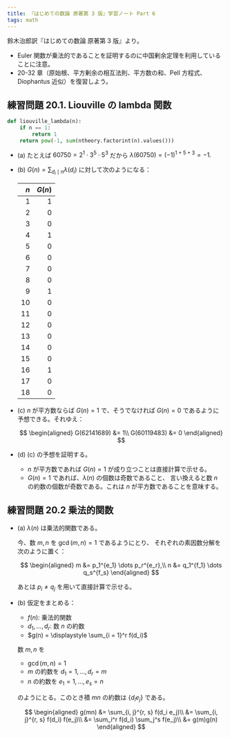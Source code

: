 ```yaml
---
title: 『はじめての数論 原著第 3 版』学習ノート Part 6
tags: math
---
```


鈴木治郎訳『はじめての数論 原著第 3 版』より。

* Euler 関数が乗法的であることを証明するのに中国剰余定理を利用していることに注意。
* 20-32 章（原始根、平方剰余の相互法則、平方数の和、Pell 方程式、Diophantus 近似）を復習しよう。

## 練習問題 20.1. Liouville の lambda 関数

```python
def liouville_lambda(n):
    if n == 1:
        return 1
    return pow(-1, sum(ntheory.factorint(n).values()))
```

* (a) たとえば $60750 = 2^1 \cdot 3^5 \cdot 5^3$ だから $\lambda(60750) = (-1)^{1 + 5 + 3} = -1.$
* (b) $G(n) = \displaystyle \sum_{d_i \mid n}\lambda(d_i)$ に対して次のようになる：

  | $n$  | $G(n)$ |
  |-----:|-------:|
  |  1   |      1 |
  |  2   |      0 |
  |  3   |      0 |
  |  4   |      1 |
  |  5   |      0 |
  |  6   |      0 |
  |  7   |      0 |
  |  8   |      0 |
  |  9   |      1 |
  | 10   |      0 |
  | 11   |      0 |
  | 12   |      0 |
  | 13   |      0 |
  | 14   |      0 |
  | 15   |      0 |
  | 16   |      1 |
  | 17   |      0 |
  | 18   |      0 |

* (c) $n$ が平方数ならば $G(n) = 1$ で、そうでなければ $G(n) = 0$ であるように予想できる。それゆえ：

  $$
  \begin{aligned}
  G(62141689) &= 1\\
  G(60119483) &= 0
  \end{aligned}
  $$

* (d) (c) の予想を証明する。
  * $n$ が平方数であれば $G(n) = 1$ が成り立つことは直接計算で示せる。
  * $G(n) = 1$ であれば、$\lambda(n)$ の個数は奇数であること、
    言い換えると数 $n$ の約数の個数が奇数である。これは $n$ が平方数であることを意味する。

## 練習問題 20.2 乗法的関数

* (a) $\lambda(n)$ は乗法的関数である。

  今、数 $m, n$ を $\gcd(m, n) = 1$ であるようにとり、
  それぞれの素因数分解を次のように置く：

  $$
  \begin{aligned}
  m &= p_1^{e_1} \dots p_r^{e_r},\\
  n &= q_1^{f_1} \dots q_s^{f_s}
  \end{aligned}
  $$

  あとは $p_i \neq q_j$ を用いて直接計算で示せる。

* (b) 仮定をまとめる：

  * $f(n)$: 乗法的関数
  * $d_1, \dotsc, d_r$: 数 $n$ の約数
  * $g(n) = \displaystyle \sum_{i = 1}^r f(d_i)$

  数 $m, n$ を
  * $\gcd(m, n) = 1$
  * $m$ の約数を $d_1 = 1, \dotsc, d_r = m$
  * $n$ の約数を $e_1 = 1, \dotsc, e_s = n$

  のようにとる。このとき積 $mn$ の約数は $\lbrace d_i e_j\rbrace$ である。

  $$
  \begin{aligned}
  g(mn)
  &= \sum_{i, j}^{r, s} f(d_i e_j)\\
  &= \sum_{i, j}^{r, s} f(d_i) f(e_j)\\
  &= \sum_i^r f(d_i) \sum_j^s f(e_j)\\
  &= g(m)g(n)
  \end{aligned}
  $$
